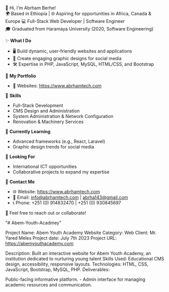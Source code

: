 👋 Hi, I'm Abrham Berhe!  
🌍 Based in Ethiopia | 🌐 Aspiring for opportunities in Africa, Canada & Europe 
💻 Full-Stack Web Developer | Software Engineer  
🎓 Graduated from Haramaya University (2020, Software Engineering)  

✨ **What I Do**  
- 🖥️ Build dynamic, user-friendly websites and applications  
- 🎨 Create engaging graphic designs for social media  
- 🛠️ Expertise in PHP, JavaScript, MySQL, HTML/CSS, and Bootstrap  

📂 **My Portfolio**  
- 🌟 Websites: https://www.abrhamtech.com 

📌 **Skills**  
- Full-Stack Development  
- CMS Design and Administration  
- System Administration & Network Configuration  
- Renovation & Machinery Services  

🌱 **Currently Learning**  
- Advanced frameworks (e.g., React, Laravel)  
- Graphic design trends for social media  

🚀 **Looking For**  
- International ICT opportunities  
- Collaborative projects to expand my expertise  

📧 **Contact Me**  
- 🌐 Website: https://www.abrhamtech.com
- 📩 Email: info@abrhamtech.com | abrha143@gmail.com  
- 📞 Phone: +251 (0) 914832470 | +251 (0) 930845697

💬 Feel free to reach out or collaborate!  


"# Abem-Youth-Acadmey" 

Project Name: Abem Youth Academy Website
Category: Web
Client: Mr. Yared Meles
Project date: July 7th 2023
Project URL: https://abemyouthacademy.com

Description: Built an interactive website for Abem Youth Academy, an institution dedicated to nurturing young talent 
Skills Used: Educational CMS design, accessibility, responsive layouts. 
Technologies: HTML, CSS, JavaScript, Bootstrap, MySQL, PHP. Deliverables:

Public-facing informative platform.
    - Admin interface for managing academic resources and communication.
